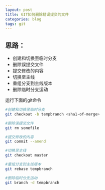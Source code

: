 ```yaml
---
layout: post
title: GIT如何删除错误提交的文件
categories: blog
tags: git
---
```

## 思路：
 - 创建和切换至临时分支
 - 删除误提交文件
 - 提交修改的内容
 - 切换至主线
 - 重组分支到主线版本
 - 删除临时分支运动

<!--more-->

运行下面的git命令

``` bash
#创建和切换至临时分支
git checkout -b tempbranch <sha1-of-merge>

#删除误提交文件
git rm somefile

#提交修改的内容
git commit --amend

#切换至主线
git checkout master

#重组分支到主线版本
git rebase tempbranch

#删除临时分支运动
git branch -d tempbranch
```
